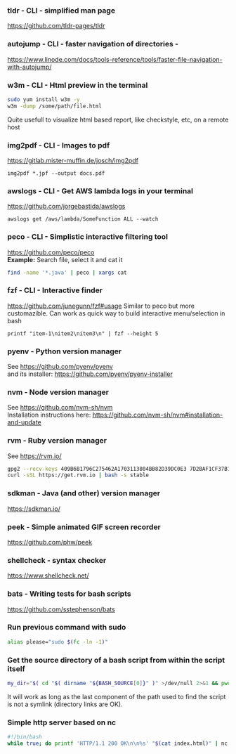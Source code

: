 ### tldr - CLI - simplified man page
https://github.com/tldr-pages/tldr

### autojump - CLI - faster navigation of directories - 
https://www.linode.com/docs/tools-reference/tools/faster-file-navigation-with-autojump/

### w3m - CLI - Html preview in the terminal
```bash
sudo yum install w3m -y
w3m -dump /some/path/file.html
```
Quite usefull to visualize html based report, like checkstyle, etc, on a remote host

### img2pdf - CLI - Images to pdf
https://gitlab.mister-muffin.de/josch/img2pdf
```
img2pdf *.jpf --output docs.pdf
```

### awslogs - CLI - Get AWS lambda logs in your terminal
https://github.com/jorgebastida/awslogs
```
awslogs get /aws/lambda/SomeFunction ALL --watch
```

### peco - CLI - Simplistic interactive filtering tool
https://github.com/peco/peco  
__Example:__ Search file, select it and cat it
```bash
find -name '*.java' | peco | xargs cat
```

### fzf - CLI - Interactive finder
https://github.com/junegunn/fzf#usage
Similar to peco but more customazible. Can work as quick way to build interactive menu/selection in bash
```
printf "item-1\nitem2\nitem3\n" | fzf --height 5
```

### pyenv - Python version manager
See https://github.com/pyenv/pyenv  
and its installer: https://github.com/pyenv/pyenv-installer

### nvm - Node version manager
See https://github.com/nvm-sh/nvm  
Installation instructions here: https://github.com/nvm-sh/nvm#installation-and-update

### rvm - Ruby version manager
See https://rvm.io/
```bash
gpg2 --recv-keys 409B6B1796C275462A1703113804BB82D39DC0E3 7D2BAF1CF37B13E2069D6956105BD0E739499BDB
curl -sSL https://get.rvm.io | bash -s stable
```
### sdkman - Java (and other) version manager
https://sdkman.io/

### peek - Simple animated GIF screen recorder 
https://github.com/phw/peek

### shellcheck - syntax checker
https://www.shellcheck.net/

### bats - Writing tests for bash scripts
https://github.com/sstephenson/bats

### Run previous command with sudo
```bash
alias please="sudo $(fc -ln -1)"
```
### Get the source directory of a bash script from within the script itself
```bash
my_dir="$( cd "$( dirname "${BASH_SOURCE[0]}" )" >/dev/null 2>&1 && pwd )"
```
It will work as long as the last component of the path used to find the script 
is not a symlink (directory links are OK).

### Simple http server based on nc
```bash
#!/bin/bash
while true; do printf 'HTTP/1.1 200 OK\n\n%s' "$(cat index.html)" | nc -l 5555; done
```





